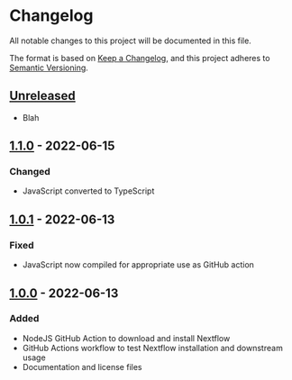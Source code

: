 # Changelog

All notable changes to this project will be documented in this file.

The format is based on [Keep a Changelog](https://keepachangelog.com/en/1.0.0/),
and this project adheres to [Semantic Versioning](https://semver.org/spec/v2.0.0.html).

## [Unreleased]

- Blah

## [1.1.0] - 2022-06-15

### Changed

- JavaScript converted to TypeScript

## [1.0.1] - 2022-06-13

### Fixed

- JavaScript now compiled for appropriate use as GitHub action

## [1.0.0] - 2022-06-13

### Added

- NodeJS GitHub Action to download and install Nextflow
- GitHub Actions workflow to test Nextflow installation and downstream usage
- Documentation and license files

[unreleased]: https://github.com/MillironX/setup-nextflow/compare/v1.1.0...HEAD
[1.1.0]: https://github.com/MillironX/setup-nextflow/compare/v1.0.1...v1.1.0
[1.0.1]: https://github.com/MillironX/setup-nextflow/compare/v1.0.0...v1.0.1
[1.0.0]: https://github.com/MillironX/setup-nextflow/releases/tag/v1.0.0
